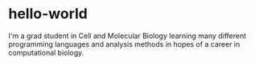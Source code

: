 # hello-world

I'm a grad student in Cell and Molecular Biology learning many different programming languages and analysis methods in hopes of a career in computational biology. 
